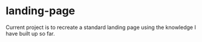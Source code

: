 # landing-page

Current project is to recreate a standard landing page using the knowledge I have built up so far. 